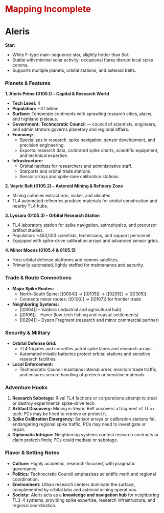 # <font color="#c00000">Mapping Incomplete</font>
# Aleris

**Star:**
- White F-type main-sequence star, slightly hotter than Sol.
- Stable with minimal solar activity; occasional flares disrupt local spike comms.
- Supports multiple planets, orbital stations, and asteroid belts.

### **Planets & Features**

**1. Aleris Prime (0105.1) – Capital & Research World**
- **Tech Level:** 4
- **Population:** ~3.1 billion
- **Surface:** Temperate continents with sprawling research cities, plains, and highland plateaus.
- **Government:** **Technocratic Council** — council of scientists, engineers, and administrators governs planetary and regional affairs.
- **Economy:**
    - Specializes in research, spike navigation, sensor development, and precision engineering.
    - Exports: research data, calibrated spike charts, scientific equipment, and technical expertise.
- **Infrastructure:**
    - Orbital habitats for researchers and administrative staff.
    - Starports and orbital trade stations.
    - Sensor arrays and spike-lane calibration stations.

**2. Veyric Belt (0105.2) – Asteroid Mining & Refinery Zone**
- Mining colonies extract iron, nickel, and silicates.
- TL4 automated refineries produce materials for orbital construction and nearby TL4 hubs.

**3. Lyssara (0105.3) – Orbital Research Station**
- TL4 laboratory station for spike navigation, astrophysics, and precursor artifact studies.
- Population: ~450,000 scientists, technicians, and support personnel.
- Equipped with spike-drive calibration arrays and advanced sensor grids.

**4. Minor Moons (0105.4 & 0105.5)**
- Host orbital defense platforms and comms satellites.
- Primarily automated, lightly staffed for maintenance and security.

### **Trade & Route Connections**

- **Major Spike Routes:**
    - North–South Spine: [[0004]] → [[0105]] → [[0205]] → [[0305]]
    - Connects minor routes: [[0106]] → [[0107]] for frontier trade
- **Neighboring Systems:**
    - [[0004]] – Valdora (industrial and agricultural hub)
    - [[0106]] – Havor (low-tech fishing and coastal settlements)
    - [[0204]] – Dyson Fragment (research and minor commercial partner)

### **Security & Military**

- **Orbital Defense Grid:**
    - TL4 frigates and corvettes patrol spike lanes and research arrays.
    - Automated missile batteries protect orbital stations and sensitive research facilities.
- **Local Enforcement:**
    - Technocratic Council maintains internal order, monitors trade traffic, and ensures secure handling of pretech or sensitive materials.

### **Adventure Hooks**

1. **Research Sabotage:** Rival TL4 factions or corporations attempt to steal or destroy experimental spike-drive tech.
2. **Artifact Discovery:** Mining in Veyric Belt uncovers a fragment of TL5+ tech; PCs may be hired to retrieve or protect it.
3. **Spike Calibration Emergency:** Sensor arrays or calibration stations fail, endangering regional spike traffic; PCs may need to investigate or repair.
4. **Diplomatic Intrigue:** Neighboring systems contest research contracts or claim pretech finds; PCs could mediate or sabotage.

### **Flavor & Setting Notes**

- **Culture:** Highly academic, research-focused, with pragmatic governance.
- **Politics:** Technocratic Council emphasizes scientific merit and regional coordination.
- **Environment:** Urban research centers dominate the surface, complemented by orbital labs and asteroid mining operations.
- **Society:** Aleris acts as a **knowledge and navigation hub** for neighboring TL3–4 systems, providing spike expertise, research infrastructure, and regional coordination.
